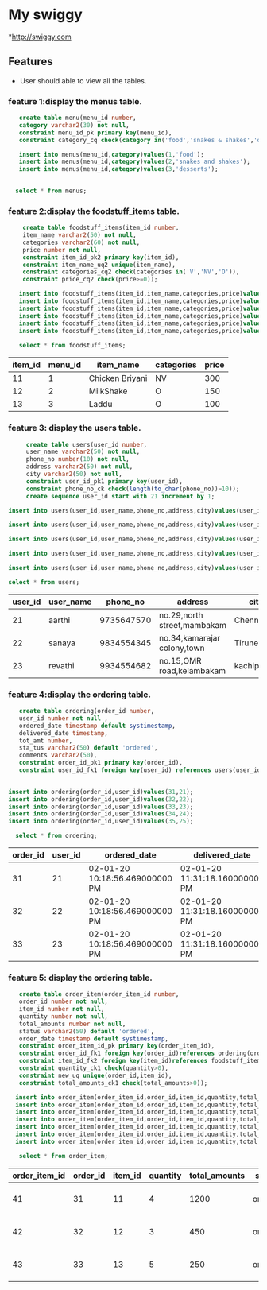# My swiggy

*http://swiggy.com

## Features
* User should able to view all the tables.


### feature 1:display the menus table.
```sql
   create table menu(menu_id number,
   category varchar2(30) not null,
   constraint menu_id_pk primary key(menu_id),
   constraint category_cq check(category in('food','snakes & shakes','desserts')));
```


```sql
   insert into menus(menu_id,category)values(1,'food');
   insert into menus(menu_id,category)values(2,'snakes and shakes');
   insert into menus(menu_id,category)values(3,'desserts');
```

  ```sql
    
    select * from menus;
  ```
     

### feature 2:display the foodstuff_items table.
```sql
    create table foodstuff_items(item_id number,
    item_name varchar2(50) not null,
    categories varchar2(60) not null,
    price number not null,
    constraint item_id_pk2 primary key(item_id),
    constraint item_name_uq2 unique(item_name),
    constraint categories_cq2 check(categories in('V','NV','O')),
    constraint price_cq2 check(price>=0));
```

```sql
   insert into foodstuff_items(item_id,item_name,categories,price)values(11,'Chicken Briyani','NV',300);
   insert into foodstuff_items(item_id,item_name,categories,price)values(12,'MilkShake','O',150);
   insert into foodstuff_items(item_id,item_name,categories,price)values(13,'Veg Burger','V',50);
   insert into foodstuff_items(item_id,item_name,categories,price)values(14,'Laddu','O',100);
   insert into foodstuff_items(item_id,item_name,categories,price)values(15,'Biscuit','O',80);
   insert into foodstuff_items(item_id,item_name,categories,price)values(16,'Badam Halwa','O',200);
   
   select * from foodstuff_items;
```

 
| item_id | menu_id | item_name       | categories | price |
|---------|---------|-----------------|------------|-------|
| 11      | 1       | Chicken Briyani | NV         | 300   |
| 12      | 2       | MilkShake       | O          | 150   |
| 13      | 3       | Laddu           | O          | 100   |

### feature 3: display the users table.

```sql
     create table users(user_id number,
     user_name varchar2(50) not null,
     phone_no number(10) not null,
     address varchar2(50) not null,
     city varchar2(50) not null,
     constraint user_id_pk1 primary key(user_id),
     constraint phone_no_ck check(length(to_char(phone_no))=10));
     create sequence user_id start with 21 increment by 1;
```
   
```sql
insert into users(user_id,user_name,phone_no,address,city)values(user_id_seq.nextval,'Aarthi',9735647570,'no.29,north            street,mambakam','Chennai');

insert into users(user_id,user_name,phone_no,address,city)values(user_id_seq.nextval,'Sanaya',9834554345,'no.34,kamarajar colony,town','Tirunelveli');

insert into users(user_id,user_name,phone_no,address,city)values(user_id_seq.nextval,'Revathi',9934554682,'no.15,OMR    road,kelambakam','kachipuram');

insert into users(user_id,user_name,phone_no,address,city)values(user_id_seq.nextval,'Meenakshi',9756477451,'no.2,renugambal nagar,puthukottai','Tuticorin');

insert into users(user_id,user_name,phone_no,address,city)values(user_id_seq.nextval,'Rithya',9846767390,'no.6,west mambalam,avadi','chennai');

select * from users;
```
 
| user_id | user_name | phone_no   | address                     | city        |
|---------|-----------|------------|-----------------------------|-------------|
| 21      | aarthi    | 9735647570 | no.29,north street,mambakam | Chennai     |
| 22      | sanaya    | 9834554345 | no.34,kamarajar colony,town | Tirunelveli |
| 23      | revathi   | 9934554682 | no.15,OMR road,kelambakam   | kachipuram  |

   ### feature 4:display the ordering table.

```sql
   create table ordering(order_id number,
   user_id number not null ,
   ordered_date timestamp default systimestamp,
   delivered_date timestamp,
   tot_amt number,
   sta_tus varchar2(50) default 'ordered',
   comments varchar2(50),
   constraint order_id_pk1 primary key(order_id),
   constraint user_id_fk1 foreign key(user_id) references users(user_id));
   
 ```
  
 ```sql
insert into ordering(order_id,user_id)values(31,21);
insert into ordering(order_id,user_id)values(32,22);
insert into ordering(order_id,user_id)values(33,23);
insert into ordering(order_id,user_id)values(34,24);
insert into ordering(order_id,user_id)values(35,25);
```

```sql
  select * from ordering;
```
| order_id | user_id | ordered_date                   | delivered_date                 | tot_amt | sta_tus   | comments               |
|----------|---------|--------------------------------|--------------------------------|---------|-----------|------------------------|
| 31       | 21      | 02-01-20 10:18:56.469000000 PM | 02-01-20 11:31:18.160000000 PM | 2800    | delivered | successfully delivered |
| 32       | 22      | 02-01-20 10:18:56.469000000 PM | 02-01-20 11:31:18.160000000 PM | 450     | delivered | successfully delivered |
| 33       | 23      | 02-01-20 10:18:56.469000000 PM | 02-01-20 11:31:18.160000000 PM | 250     | delivered | successfully delivered |

 ### feature 5: display the ordering table.
 ```sql
    create table order_item(order_item_id number,
    order_id number not null,
    item_id number not null,
    quantity number not null,
    total_amounts number not null,
    status varchar2(50) default 'ordered',
    order_date timestamp default systimestamp,
    constraint order_item_id_pk primary key(order_item_id),
    constraint order_id_fk1 foreign key(order_id)references ordering(order_id),
    constraint item_id_fk2 foreign key(item_id)references foodstuff_items(item_id),
    constraint quantity_ck1 check(quantity>0),
    constraint new_uq unique(order_id,item_id),
    constraint total_amounts_ck1 check(total_amounts>0));
 ```
   
 ```sql
   insert into order_item(order_item_id,order_id,item_id,quantity,total_amounts)values(41,31,11,4,1200);
   insert into order_item(order_item_id,order_id,item_id,quantity,total_amounts)values(42,32,12,3,450);
   insert into order_item(order_item_id,order_id,item_id,quantity,total_amounts)values(43,33,13,5,250);
   insert into order_item(order_item_id,order_id,item_id,quantity,total_amounts)values(44,34,14,6,600);
   insert into order_item(order_item_id,order_id,item_id,quantity,total_amounts)values(45,35,15,7,560);
   insert into order_item(order_item_id,order_id,item_id,quantity,total_amounts)values(46,31,12,4,800);
   insert into order_item(order_item_id,order_id,item_id,quantity,total_amounts)values(47,31,16,3,800);
```

 
```sql
   select * from order_item;
```
| order_item_id | order_id | item_id | quantity | total_amounts | status  | order_date                     |
|---------------|----------|---------|----------|---------------|---------|--------------------------------|
| 41            | 31       | 11      | 4        | 1200          | ordered | 02-01-20 10:19:47.313000000 PM |
| 42            | 32       | 12      | 3        | 450           | ordered | 02-01-20 10:19:47.313000000 PM |
| 43            | 33       | 13      | 5        | 250           | ordered | 02-01-20 10:19:47.313000000 PM |
 
   

